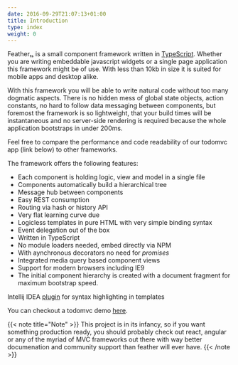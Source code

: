 ```yaml
---
date: 2016-09-29T21:07:13+01:00
title: Introduction
type: index
weight: 0
---
```


Featherₜₛ is a small component framework written in [TypeScript](https://www.typescriptlang.org/). 
Whether you are writing embeddable javascript widgets or a single page application this framework 
might be of use. With less than 10kb in size it is suited for mobile apps and desktop alike.

With this framework you will be able to write natural code without too many dogmatic aspects. 
There is no hidden mess of global state objects, action constants, no hard to follow data messaging 
between components, but foremost the framework is so lightweight, that your build times will be instantaneous 
and no server-side rendering is required because the whole application bootstraps in under 200ms.

Feel free to compare the performance and code readability of our todomvc app (link below) to other frameworks.  

The framework offers the following features:

* Each component is holding logic, view and model in a single file
* Components automatically build a hierarchical tree
* Message hub between components
* Easy REST consumption
* Routing via hash or history API 
* Very flat learning curve due
* Logicless templates in pure HTML with very simple binding syntax
* Event delegation out of the box
* Written in TypeScript
* No module loaders needed, embed directly via NPM
* With aynchronous decorators no need for _promises_
* Integrated media query based component views
* Support for modern browsers including IE9
* The initial component hierarchy is created with a document fragment for maximum bootstrap speed.
  
Intellij IDEA [plugin](http://dist.feather-ts.com/feather.jar) for syntax highlighting in templates
  
You can checkout a todomvc demo [here](http://todo.feather-ts.com).
  
{{< note title="Note" >}}
This project is in its infancy, so if you want something production ready, you
should probably check out react, angular or any of the myriad of MVC frameworks out there with way
better documenation and community support than feather will ever have.
{{< /note >}}


